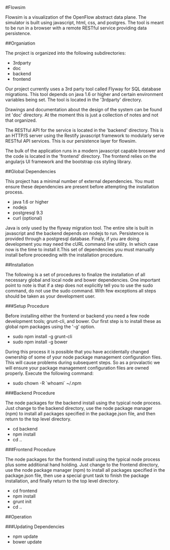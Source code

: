 
#Flowsim

Flowsim is a visualization of the OpenFlow abstract data plane. The simulator is
built using javascript, html, css, and postgres. The tool is meant to be run in 
a browser with a remote RESTful service providing data persistence.

##Organiation

The project is organized into the following subdirectories:
- 3rdparty
- doc
- backend
- frontend

Our project currently uses a 3rd party tool called Flyway for SQL database
migrations. This tool depends on java 1.6 or higher and certain environment
variables being set. The tool is located in the '3rdparty' directory.

Drawings and documentation about the design of the system can be found int
'doc' directory. At the moment this is just a collection of notes and not that
organized.

The RESTful API for the service is located in the 'backend' directory. This is
an HTTP/S server using the Restify javascript framework to modularly serve
RESTful API services. This is our persistence layer for flowsim.

The bulk of the application runs in a modern javascript capable broswer and the
code is located in the 'frontend' directory. The frontend relies on the
angularjs UI framework and the bootstrap css styling library.

##Global Dependencies

This project has a minimal number of external dependencies. You must ensure
these dependencies are present before attempting the installation process.
- java 1.6 or higher
- nodejs
- postgresql 9.3
- curl (optional)

Java is only used by the flyway migration tool. The entire site is built in
javascript and the backend depends on nodejs to run. Persistence is provided
through a postgresql database. Finaly, if you are doing development you may need
the cURL command line utility. In which case now is the time to install it.This
set of dependencies you must manually install before proceeding with the
installation procedure.

##Installation

The following is a set of procedures to finalize the installation of all
necessary global and local node and bower dependencies. One important point to
note is that if a step does not explicitly tell you to use the sudo command, do
not use the sudo command. With few exceptions all steps should be taken as your
development user.

###Setup Procedure

Before installing either the frontend or backend you need a few node development
tools; grunt-cli, and bower. Our first step is to install these as global npm
packages using the '-g' option.
- sudo npm install -g grunt-cli
- sudo npm install -g bower

During this process it is possible that you have accidentally changed ownership
of some of your node package management configuration files. This will cause
problems during subsequent steps. So as a provalactic we will ensure your
package management configuration files are owned properly. Execute the following
command:
- sudo chown -R \`whoami\` ~/.npm

###Backend Procedure

The node packages for the backend install using the typical node process. Just
change to the backend directory, use the node package manager (npm) to install
all packages specified in the package.json file, and then return to the top
level directory.

- cd backend 
- npm install
- cd ..

###Frontend Procedure

The node packages for the frontend install using the typical node process plus
some additional hand holding. Just change to the frontend directory, use the 
node package manager (npm) to install all packages specified in the package.json
file, then use a special grunt task to finish the package installation, and
finally return to the top level directory.

- cd frontend
- npm install
- grunt init
- cd ..

##Operation

###Updating Dependencies

- npm update
- bower update
